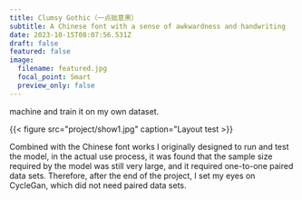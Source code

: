 ```yaml
---
title: Clumsy Gothic（一点拙意黑）
subtitle: A Chinese font with a sense of awkwardness and handwriting
date: 2023-10-15T08:07:56.531Z
draft: false
featured: false
image:
  filename: featured.jpg
  focal_point: Smart
  preview_only: false
---
```

machine and train it on my own dataset.

{{< figure src="project/show1.jpg" caption="Layout test >}}

Combined with the Chinese font works I originally designed to run and test the model, in the actual use process, it was found that the sample size required by the model was still very large, and it required one-to-one paired data sets. Therefore, after the end of the project, I set my eyes on CycleGan, which did not need paired data sets.